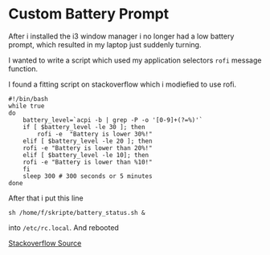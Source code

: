 # Custom Battery Prompt

After i installed the i3 window manager i no longer had a low battery prompt, which resulted in my laptop just suddenly turning.

I wanted to write a script which used my application selectors ```rofi``` message function. 

I found a fitting script on stackoverflow which i modiefied to use rofi.

```
#!/bin/bash
while true
do
    battery_level=`acpi -b | grep -P -o '[0-9]+(?=%)'`
    if [ $battery_level -le 30 ]; then
       	rofi -e  "Battery is lower 30%!"
    elif [ $battery_level -le 20 ]; then
 	rofi -e "Battery is lower than 20%!"
    elif [ $battery_level -le 10]; then 
	rofi -e "Battery is lower than %10!"
    fi
    sleep 300 # 300 seconds or 5 minutes
done
```

After that i put this line
```
sh /home/f/skripte/battery_status.sh &
```
into ```/etc/rc.local```. And rebooted

[Stackoverflow Source](https://askubuntu.com/questions/518928/how-to-write-a-script-to-listen-to-battery-status-and-alert-me-when-its-above)


